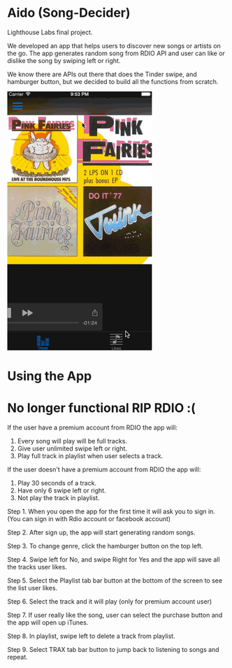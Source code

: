# Aido (Song-Decider)

Lighthouse Labs final project. 

We developed an app that helps users to discover new songs or artists on the go. The app generates random song from RDIO API
and user can like or dislike the song by swiping left or right. 

We know there are APIs out there that does the Tinder swipe, and hamburger button, but we decided to build all the 
functions from scratch.

![Screengrab](AidoGif.gif)

# Using the App

# No longer functional RIP RDIO :(

If the user have a premium account from RDIO the app will:
  1. Every song will play will be full tracks.
  2. Give user unlimited swipe left or right.
  3. Play full track in playlist when user selects a track.

If the user doesn't have a premium account from RDIO the app will:
  1. Play 30 seconds of a track.
  2. Have only 6 swipe left or right.
  3. Not play the track in playlist.

Step 1. When you open the app for the first time it will ask you to sign in.
        (You can sign in with Rdio account or facebook account)

Step 2. After sign up, the app will start generating random songs.

Step 3. To change genre, click the hamburger button on the top left.

Step 4. Swipe left for No, and swipe Right for Yes and the app will save all the tracks user likes.

Step 5. Select the Playlist tab bar button at the bottom of the screen to see the list user likes.

Step 6. Select the track and it will play 
        (only for premium account user)

Step 7. If user really like the song, user can select the purchase button and the app will open up iTunes.

Step 8. In playlist, swipe left to delete a track from playlist.

Step 9. Select TRAX tab bar button to jump back to listening to songs and repeat.



